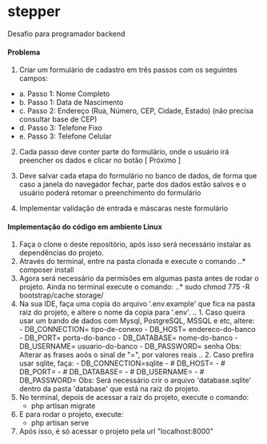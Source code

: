 # stepper 
Desafio para programador backend

#### Problema
1. Criar um formulário de cadastro em três passos com os seguintes campos:
- a. Passo 1: Nome Completo
- b. Passo 1: Data de Nascimento
- c. Passo 2: Endereço (Rua, Número, CEP, Cidade, Estado) (não precisa consultar base de CEP)
- d. Passo 3: Telefone Fixo
- e. Passo 3: Telefone Celular

2. Cada passo deve conter parte do formulário, onde o usuário irá preencher os dados e clicar no botão [ Próximo ]

3. Deve salvar cada etapa do formulário no banco de dados, de forma que caso a janela do navegador fechar, parte dos dados estão salvos e o usuário poderá retomar o preenchimento do formulário

4. Implementar validação de entrada e máscaras neste formulário


#### Implementação do código em ambiente Linux
1. Faça o clone o deste repositório, após isso será necessário instalar as dependências do projeto.
2. Através do terminal, entre na pasta clonada e execute o comando
    ..* composer install
3. Agora será necessário da permisões em algumas pasta antes de rodar o projeto. Ainda no terminal execute o comando:
    ..* sudo chmod 775 -R bootstrap/cache storage/
4. Na sua IDE, faça uma copia do arquivo '.env.example' que fica na pasta raiz do projeto, e altere o nome da copia para '.env'.
    .. 1. Caso queira usar um bando de dados com Mysql, PostgreSQL, MSSQL e etc, altere:
            - DB_CONNECTION= tipo-de-conexo
            - DB_HOST= endereco-do-banco
            - DB_PORT= porta-do-banco
            - DB_DATABASE= nome-do-banco
            - DB_USERNAME= usuario-do-banco
            - DB_PASSWORD= senha
            Obs: Alterar as frases aoós o sinal de "=", por valores reais
    .. 2. Caso prefira usar sqlite, faça:
            - DB_CONNECTION=sqlite 
            - # DB_HOST= 
            - # DB_PORT= 
            - # DB_DATABASE=
            - # DB_USERNAME=
            - # DB_PASSWORD=
            Obs: Será necessário crir o arquivo 'database.sqlite' dentro da pasta 'database' que está na raiz do projeto.
5. No terminal, depois de acessar a raiz do projeto, execute o comando:
    - php artisan migrate
6. E para rodar o projeto, execute:
    - php artisan serve
7. Após isso, é só acessar o projeto pela url "localhost:8000" 